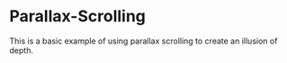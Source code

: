 # Parallax-Scrolling

This is a basic example of using parallax scrolling to create an illusion of depth.
